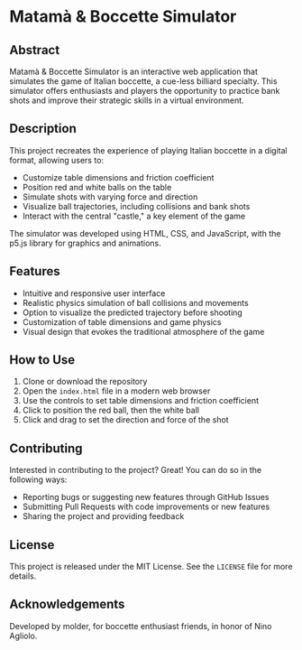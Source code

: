 # Matamà & Boccette Simulator

## Abstract

Matamà & Boccette Simulator is an interactive web application that simulates the game of Italian boccette, a cue-less billiard specialty. This simulator offers enthusiasts and players the opportunity to practice bank shots and improve their strategic skills in a virtual environment.

## Description

This project recreates the experience of playing Italian boccette in a digital format, allowing users to:

- Customize table dimensions and friction coefficient
- Position red and white balls on the table
- Simulate shots with varying force and direction
- Visualize ball trajectories, including collisions and bank shots
- Interact with the central "castle," a key element of the game

The simulator was developed using HTML, CSS, and JavaScript, with the p5.js library for graphics and animations.

## Features

- Intuitive and responsive user interface
- Realistic physics simulation of ball collisions and movements
- Option to visualize the predicted trajectory before shooting
- Customization of table dimensions and game physics
- Visual design that evokes the traditional atmosphere of the game

## How to Use

1. Clone or download the repository
2. Open the `index.html` file in a modern web browser
3. Use the controls to set table dimensions and friction coefficient
4. Click to position the red ball, then the white ball
5. Click and drag to set the direction and force of the shot

## Contributing

Interested in contributing to the project? Great! You can do so in the following ways:

- Reporting bugs or suggesting new features through GitHub Issues
- Submitting Pull Requests with code improvements or new features
- Sharing the project and providing feedback

## License

This project is released under the MIT License. See the `LICENSE` file for more details.

## Acknowledgements

Developed by molder, for boccette enthusiast friends, in honor of Nino Agliolo.
